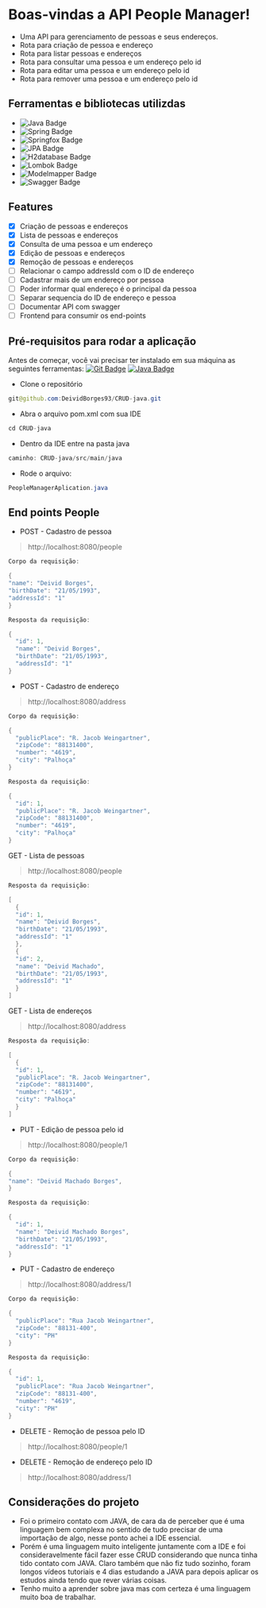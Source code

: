 # Boas-vindas a API People Manager!
 - Uma API para gerenciamento de pessoas e seus endereços.
 - Rota para criação de pessoa e endereço
 - Rota para listar pessoas e endereços
 - Rota para consultar uma pessoa e um endereço pelo id
 - Rota para editar uma pessoa e um endereço pelo id
 - Rota para remover uma pessoa e um endereço pelo id

## Ferramentas e bibliotecas utilizdas

- ![Java Badge](https://img.shields.io/badge/-Java-black?style=flat-square&logo=java)
- ![Spring Badge](https://img.shields.io/badge/-Spring-black?style=flat-square&logo=spring)
- ![Springfox Badge](https://img.shields.io/badge/-Springfox-black?style=flat-square&logo=springfox)
- ![JPA Badge](https://img.shields.io/badge/-JPA-black?style=flat-square&logo=jpa)
- ![H2database Badge](https://img.shields.io/badge/-H2database-black?style=flat-square&logo=H2database)
- ![Lombok Badge](https://img.shields.io/badge/-Lombok-black?style=flat-square&logo=lombok)
- ![Modelmapper Badge](https://img.shields.io/badge/-Modelmapper-black?style=flat-square&logo=modelmapper)
- ![Swagger Badge](https://img.shields.io/badge/-Swagger-black?style=flat-square&logo=Swagger)

## Features

- [x] Criação de pessoas e endereços
- [x] Lista de pessoas e endereços
- [x] Consulta de uma pessoa e um endereço
- [x] Edição de pessoas e endereços
- [x] Remoção de pessoas e endereços
- [ ] Relacionar o campo addressId com o ID de endereço
- [ ] Cadastrar mais de um endereço por pessoa
- [ ] Poder informar qual endereço é o principal da pessoa
- [ ] Separar sequencia do ID de endereço e pessoa
- [ ] Documentar API com swagger
- [ ] Frontend para consumir os end-points

## Pré-requisitos para rodar a aplicação

Antes de começar, você vai precisar ter instalado em sua máquina as seguintes ferramentas: [![Git Badge](https://img.shields.io/badge/-Git-black?style=flat-square&logo=git)](https://git-scm.com) [![Java Badge](https://img.shields.io/badge/-Java-black?style=flat-square&logo=JAVA)](https://www.java.com/pt-BR/)

- Clone o repositório
~~~Java
git@github.com:DeividBorges93/CRUD-java.git
~~~

- Abra o arquivo pom.xml com sua IDE
~~~Java
cd CRUD-java
~~~

- Dentro da IDE entre na pasta java
~~~Java
caminho: CRUD-java/src/main/java
~~~

- Rode o arquivo:
~~~Java
PeopleManagerAplication.java
~~~

## End points People

- POST - Cadastro de pessoa
> http://localhost:8080/people
~~~Java
Corpo da requisição:

{
"name": "Deivid Borges",
"birthDate": "21/05/1993",
"addressId": "1"
}
~~~
~~~Java
Resposta da requisição:

{
  "id": 1,
  "name": "Deivid Borges",
  "birthDate": "21/05/1993",
  "addressId": "1"  
}
~~~

- POST - Cadastro de endereço
> http://localhost:8080/address
~~~Java
Corpo da requisição:

{
  "publicPlace": "R. Jacob Weingartner",
  "zipCode": "88131400",
  "number": "4619",
  "city": "Palhoça"
}
~~~
~~~Java
Resposta da requisição:

{
  "id": 1,
  "publicPlace": "R. Jacob Weingartner",
  "zipCode": "88131400",
  "number": "4619",
  "city": "Palhoça"
}
~~~

GET - Lista de pessoas
> http://localhost:8080/people
~~~Java
Resposta da requisição:

[
  {
  "id": 1,
  "name": "Deivid Borges",
  "birthDate": "21/05/1993",
  "addressId": "1"  
  },
  {
  "id": 2,
  "name": "Deivid Machado",
  "birthDate": "21/05/1993",
  "addressId": "1"    
  }
]
~~~

GET - Lista de endereços
> http://localhost:8080/address
~~~Java
Resposta da requisição:

[
  {
  "id": 1,
  "publicPlace": "R. Jacob Weingartner",
  "zipCode": "88131400",
  "number": "4619",
  "city": "Palhoça"
  }
]
~~~

- PUT - Edição de pessoa pelo id
> http://localhost:8080/people/1
~~~Java
Corpo da requisição:

{
"name": "Deivid Machado Borges",
}
~~~
~~~Java
Resposta da requisição:

{
  "id": 1,
  "name": "Deivid Machado Borges",
  "birthDate": "21/05/1993",
  "addressId": "1"  
}
~~~

- PUT - Cadastro de endereço
> http://localhost:8080/address/1
~~~Java
Corpo da requisição:

{
  "publicPlace": "Rua Jacob Weingartner",
  "zipCode": "88131-400",
  "city": "PH"
}
~~~
~~~Java
Resposta da requisição:

{
  "id": 1,
  "publicPlace": "Rua Jacob Weingartner",
  "zipCode": "88131-400",
  "number": "4619",
  "city": "PH"
}
~~~

- DELETE - Remoção de pessoa pelo ID
> http://localhost:8080/people/1

- DELETE - Remoção de endereço pelo ID
> http://localhost:8080/address/1


## Considerações do projeto

- Foi o primeiro contato com JAVA, de cara da de perceber que é uma linguagem bem complexa no sentido de tudo precisar de uma importação de algo, nesse ponto achei a IDE essencial.
- Porém é uma linguagem muito inteligente juntamente com a IDE e foi consideravelmente fácil fazer esse CRUD considerando que nunca tinha tido contato com JAVA. Claro também que não fiz tudo sozinho, foram longos vídeos tutoriais e 4 dias estudando a JAVA para depois aplicar os estudos ainda tendo que rever várias coisas.
- Tenho muito a aprender sobre java mas com certeza é uma linguagem muito boa de trabalhar.